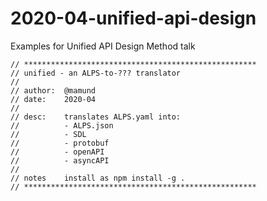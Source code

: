 # 2020-04-unified-api-design

Examples for Unified API Design Method talk

```
// ****************************************************
// unified - an ALPS-to-??? translator
//
// author:  @mamund
// date:    2020-04
//
// desc:    translates ALPS.yaml into:
//          - ALPS.json
//          - SDL
//          - protobuf
//          - openAPI
//          - asyncAPI
//
// notes    install as npm install -g .
// ****************************************************
```
